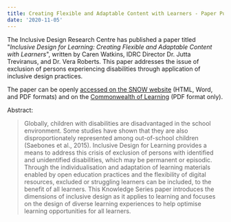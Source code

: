 ```yaml
---
title: Creating Flexible and Adaptable Content with Learners - Paper Published
date: '2020-11-05'
---
```


The Inclusive Design Research Centre has published a paper titled "_Inclusive Design for Learning: Creating Flexible and
Adaptable Content with Learners_", written by Caren Watkins, IDRC Director Dr. Jutta Treviranus, and Dr. Vera Roberts.
This paper addresses the issue of exclusion of persons experiencing disabilities through application of inclusive design
practices.

The paper can be openly [accessed on the SNOW website](https://snow.idrc.ocadu.ca/articles/inclusive-design-for-learning-creating-flexible-and-adaptable-content-with-learners/) (HTML, Word, and PDF formats) and on the [Commonwealth of Learning](http://oasis.col.org/handle/11599/3690) (PDF format only).

Abstract:
> Globally, children with disabilities are disadvantaged in the school environment. Some studies have shown that they
> are also disproportionately represented among out-of-school children (Saebones et al., 2015). Inclusive Design for
> Learning provides a means to address this crisis of exclusion of persons with identified and unidentified
> disabilities, which may be permanent or episodic. Through the individualisation and adaptation of learning materials
> enabled by open education practices and the flexibility of digital resources, excluded or struggling learners can be
> included, to the benefit of all learners. This Knowledge Series paper introduces the dimensions of inclusive design as
> it applies to learning and focuses on the design of diverse learning experiences to help optimise learning
> opportunities for all learners.
